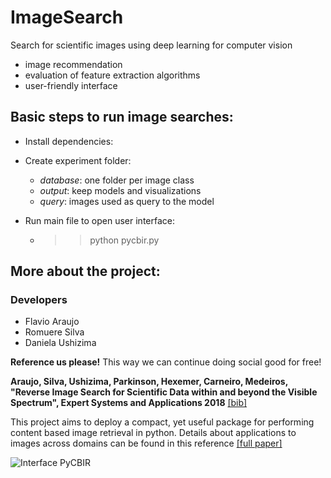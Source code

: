 # ImageSearch
Search for scientific images using deep learning for computer vision
- image recommendation
- evaluation of feature extraction algorithms
- user-friendly interface

## Basic steps to run image searches:

- Install dependencies:

- Create experiment folder:
  - *database*: one folder per image class
  - *output*: keep models and visualizations
  - *query*: images used as query to the model
  
- Run main file to open user interface:
  - >> python pycbir.py  

## More about the project:
### Developers
- Flavio Araujo
- Romuere Silva
- Daniela Ushizima

**Reference us please!** 
This way we can continue doing social good for free!

**Araujo, Silva, Ushizima, Parkinson, Hexemer, Carneiro, Medeiros, "Reverse Image Search for Scientific Data within and beyond the Visible Spectrum", Expert Systems and Applications 2018** [[bib]](https://dblp.uni-trier.de/pers/hb/u/Ushizima:Daniela)

This project aims to deploy a compact, yet useful package for performing content based image retrieval in python. Details about applications to images across domains can be found in this reference [[full paper]](https://www.researchgate.net/publication/325554753_Reverse_image_search_for_scientific_data_within_and_beyond_the_visible_spectrum/figures?lo=1)

![Interface PyCBIR](https://www.researchgate.net/profile/Daniela_Ushizima/publication/325554753/figure/fig5/AS:645121762680833@1530820422808/pyCBIR-interface-retrieval-options-left-with-feature-extraction-searching-method.ppm)

